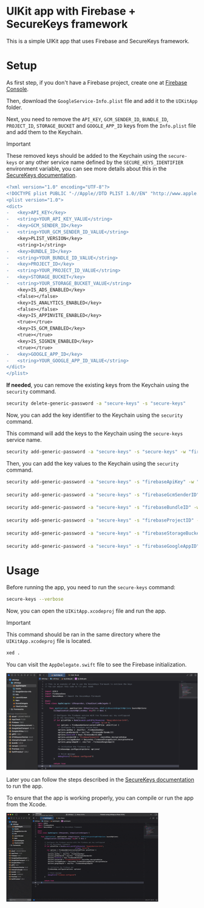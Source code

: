 # UIKit app with Firebase + SecureKeys framework

This is a simple UIKit app that uses Firebase and SecureKeys framework.

# Setup

As first step, if you don't have a Firebase project, create one at [Firebase Console](https://console.firebase.google.com/).

Then, download the `GoogleService-Info.plist` file and add it to the `UIKitApp` folder.

Next, you need to remove the `API_KEY`, `GCM_SENDER_ID`, `BUNDLE_ID`, `PROJECT_ID`, `STORAGE_BUCKET` and `GOOGLE_APP_ID` keys from the `Info.plist` file and add them to the Keychain.

> [!IMPORTANT]
> These removed keys should be added to the Keychain using the `secure-keys` or any other service name defined by the `SECURE_KEYS_IDENTIFIER` environment variable, you can see more details about this in the [SecureKeys documentation](/README.md#from-keychain).

```diff
<?xml version="1.0" encoding="UTF-8"?>
<!DOCTYPE plist PUBLIC "-//Apple//DTD PLIST 1.0//EN" "http://www.apple.com/DTDs/PropertyList-1.0.dtd">
<plist version="1.0">
<dict>
-	<key>API_KEY</key>
-	<string>YOUR_API_KEY_VALUE</string>
-	<key>GCM_SENDER_ID</key>
-	<string>YOUR_GCM_SENDER_ID_VALUE</string>
	<key>PLIST_VERSION</key>
	<string>1</string>
-	<key>BUNDLE_ID</key>
-	<string>YOUR_BUNDLE_ID_VALUE</string>
-	<key>PROJECT_ID</key>
-	<string>YOUR_PROJECT_ID_VALUE</string>
-	<key>STORAGE_BUCKET</key>
-	<string>YOUR_STORAGE_BUCKET_VALUE</string>
	<key>IS_ADS_ENABLED</key>
	<false></false>
	<key>IS_ANALYTICS_ENABLED</key>
	<false></false>
	<key>IS_APPINVITE_ENABLED</key>
	<true></true>
	<key>IS_GCM_ENABLED</key>
	<true></true>
	<key>IS_SIGNIN_ENABLED</key>
	<true></true>
-	<key>GOOGLE_APP_ID</key>
-	<string>YOUR_GOOGLE_APP_ID_VALUE</string>
</dict>
</plist>
```

**If needed**, you can remove the existing keys from the Keychain using the `security` command.

```bash
security delete-generic-password -a "secure-keys" -s "secure-keys"
```

Now, you can add the key identifier to the Keychain using the `security` command.

This command will add the keys to the Keychain using the `secure-keys` service name.

```bash
security add-generic-password -a "secure-keys" -s "secure-keys" -w "firebaseApiKey,firebaseGcmSenderID,firebaseBundleID,firebaseProjectID,firebaseStorageBucket,firebaseGoogleAppID"
```

Then, you can add the key values to the Keychain using the `security` command.

```bash
security add-generic-password -a "secure-keys" -s "firebaseApiKey" -w "your-api-key"

security add-generic-password -a "secure-keys" -s "firebaseGcmSenderID" -w "your-gcm-sender-id"

security add-generic-password -a "secure-keys" -s "firebaseBundleID" -w "your-bundle-id"

security add-generic-password -a "secure-keys" -s "firebaseProjectID" -w "your-project-id"

security add-generic-password -a "secure-keys" -s "firebaseStorageBucket" -w "your-storage-bucket"

security add-generic-password -a "secure-keys" -s "firebaseGoogleAppID" -w "your-google-app-id"
```

# Usage

Before running the app, you need to run the `secure-keys` command:

```bash
secure-keys --verbose
```

Now, you can open the `UIKitApp.xcodeproj` file and run the app.

> [!IMPORTANT]
> This command should be ran in the same directory where the `UIKitApp.xcodeproj` file is located.

```bash
xed .
```

You can visit the `AppDelegate.swift` file to see the Firebase initialization.

![AppDelegate.swift file](/fixtures/UIKitFirebaseApp/docs/assets/app-delegate-swift-file.png)

Later you can follow the steps described in the [SecureKeys documentation](/README.md#how-to-install-the-securekeysxcframework-in-the-ios-project) to run the app.

To ensure that the app is working properly, you can compile or run the app from the Xcode.

![Example of the UIKit app running](/fixtures/UIKitFirebaseApp/docs/assets/run-xcode-app.gif)
